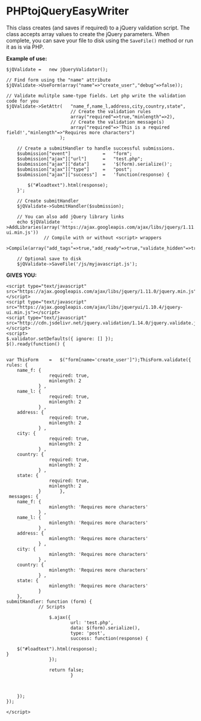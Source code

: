 # PHPtojQueryEasyWriter
This class creates (and saves if required) to a jQuery validation script. The class accepts array values to create the jQuery parameters. When complete, you can save your file to disk using the `SaveFile()` method or run it as is via PHP.

**Example of use:**

    $jQValidate	=	new jQueryValidator();
    
    // Find form using the "name" attribute
    $jQValidate->UseForm(array("name"=>"create_user","debug"=>false));
    
    // Validate mulitple same-type fields. Let php write the validation code for you
    $jQValidate->SetAttr(	"name_f,name_l,address,city,country,state",
    						// Create the validation rules
							array("required"=>true,"minlength"=>2),
							// Create the validation message(s)
							array("required"=>'This is a required field!',"minlength"=>"Requires more characters")
						);
							
		// Create a submitHandler to handle successful submissions.
		$submission["event"]			=	"form";
		$submission["ajax"]["url"]		=	"test.php";
		$submission["ajax"]["data"]		=	'$(form).serialize()';
		$submission["ajax"]["type"]		=	"post";
		$submission["ajax"]["success"]	=	'function(response) {
			
			$("#loadtext").html(response);
		}';
		
		// Create submitHandler
		$jQValidate->SubmitHandler($submission);
		
		// You can also add jQuery library links
		echo $jQValidate	->AddLibraries(array('https://ajax.googleapis.com/ajax/libs/jquery/1.11.0/jquery.min.js','https://ajax.googleapis.com/ajax/libs/jqueryui/1.10.4/jquery-ui.min.js'))
		          // Compile with or without <script> wrappers
							->Compile(array("add_tags"=>true,"add_ready"=>true,"validate_hidden"=>true));

		// Optional save to disk
		$jQValidate->SaveFile('/js/myjavascript.js');

**GIVES YOU:**

    <script type="text/javascript" src="https://ajax.googleapis.com/ajax/libs/jquery/1.11.0/jquery.min.js"></script>
    <script type="text/javascript" src="https://ajax.googleapis.com/ajax/libs/jqueryui/1.10.4/jquery-ui.min.js"></script>
    <script type="text/javascript" src="http://cdn.jsdelivr.net/jquery.validation/1.14.0/jquery.validate.js"></script>
    <script>
    $.validator.setDefaults({ ignore: [] });
    $().ready(function() {
	

    var ThisForm	=	$("form[name='create_user']");ThisForm.validate({
	rules: {
		name_f: { 
					required: true,
					minlength: 2
				} ,
		name_l: { 
					required: true,
					minlength: 2
				} ,
		address: { 
					required: true,
					minlength: 2
				} ,
		city: { 
					required: true,
					minlength: 2
				} ,
		country: { 
					required: true,
					minlength: 2
				} ,
		state: { 
					required: true,
					minlength: 2
				} 		},
	 messages: {
		name_f: { 
					minlength: 'Requires more characters'
				} ,
		name_l: { 
					minlength: 'Requires more characters'
				} ,
		address: { 
					minlength: 'Requires more characters'
				} ,
		city: { 
					minlength: 'Requires more characters'
				} ,
		country: { 
					minlength: 'Requires more characters'
				} ,
		state: { 
					minlength: 'Requires more characters'
				} 
		},
	submitHandler: function (form) {
				// Scripts
									
					$.ajax({
							url: 'test.php',
							data: $(form).serialize(),
							type: 'post',
							success: function(response) {

        $("#loadtext").html(response);
    }
					});
					
					return false;
							}



        });
    });

    </script>
